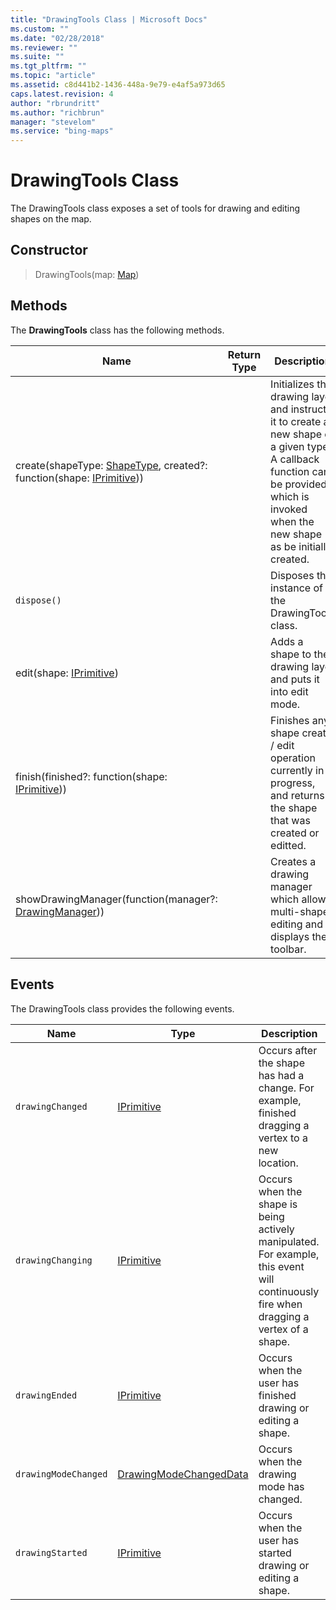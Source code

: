 ```yaml
---
title: "DrawingTools Class | Microsoft Docs"
ms.custom: ""
ms.date: "02/28/2018"
ms.reviewer: ""
ms.suite: ""
ms.tgt_pltfrm: ""
ms.topic: "article"
ms.assetid: c8d441b2-1436-448a-9e79-e4af5a973d65
caps.latest.revision: 4
author: "rbrundritt"
ms.author: "richbrun"
manager: "stevelom"
ms.service: "bing-maps"
---
```


# DrawingTools Class

The DrawingTools class exposes a set of tools for drawing and editing shapes on the map.

## Constructor

> DrawingTools(map: [Map](../../map-control-api/map-class.md))

## Methods

The **DrawingTools** class has the following methods.

| Name                                                    | Return Type | Description                                                   |
|---------------------------------------------------------|-------------|---------------------------------------------------------------|
| create(shapeType: [ShapeType](shapetype-enumeration.md), created?: function(shape: [IPrimitive](../../map-control-api/iprimitive-class.md)))  |             | Initializes the drawing layer and instructs it to create a new shape of a given type. A callback function can be provided which is invoked when the new shape as be initially created. |
| `dispose()` |             | Disposes the instance of the DrawingTools class. |
| edit(shape: [IPrimitive](../../map-control-api/iprimitive-class.md))                               |             | Adds a shape to the drawing layer and puts it into edit mode. |
| finish(finished?: function(shape: [IPrimitive](../../map-control-api/iprimitive-class.md))) | | Finishes any shape create / edit operation currently in progress, and returns the shape that was created or editted. |
| showDrawingManager(function(manager?: [DrawingManager](drawingmanager-class.md))) |             | Creates a drawing manager which allows multi-shape editing and displays the toolbar.  |

## Events

The DrawingTools class provides the following events.

| Name               | Type                   | Description                                                                                                                            |
|--------------------|------------------------|----------------------------------------------------------------------------------------------------------------------------------------|
| `drawingChanged`     | [IPrimitive](../../map-control-api/iprimitive-class.md)             | Occurs after the shape has had a change. For example, finished dragging a vertex to a new location.                                    |
| `drawingChanging`    | [IPrimitive](../../map-control-api/iprimitive-class.md)             | Occurs when the shape is being actively manipulated. For example, this event will continuously fire when dragging a vertex of a shape. |
| `drawingEnded`       | [IPrimitive](../../map-control-api/iprimitive-class.md)             | Occurs when the user has finished drawing or editing a shape.                                                                          |
| `drawingModeChanged` | [DrawingModeChangedData](drawingmodechangeddata-object.md) | Occurs when the drawing mode has changed.                                                                                              |
| `drawingStarted`     | [IPrimitive](../../map-control-api/iprimitive-class.md)             | Occurs when the user has started drawing or editing a shape.     